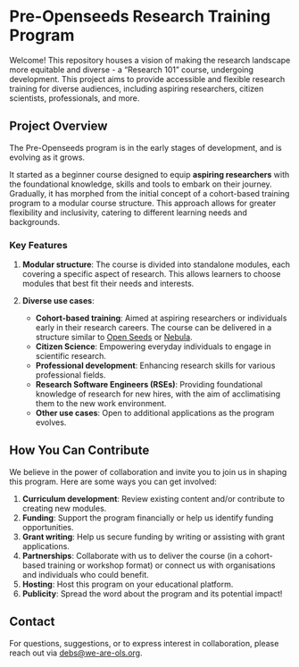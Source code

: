 # Pre-Openseeds Research Training Program

Welcome! This repository houses a vision of making the research landscape more equitable and diverse - a “Research 101” course, undergoing development. This project aims to provide accessible and flexible research training for diverse audiences, including aspiring researchers, citizen scientists, professionals, and more.

## Project Overview

The Pre-Openseeds program is in the early stages of development, and is evolving as it grows.

It started as a beginner course designed to equip **aspiring researchers** with the foundational knowledge, skills and tools to embark on their journey. Gradually, it has morphed from the initial concept of a cohort-based training program to a modular course structure. This approach allows for greater flexibility and inclusivity, catering to different learning needs and backgrounds.

### Key Features

1. **Modular structure**: The course is divided into standalone modules, each covering a specific aspect of research. This allows learners to choose modules that best fit their needs and interests.
   
2. **Diverse use cases**:
   - **Cohort-based training**: Aimed at aspiring researchers or individuals early in their research careers. The course can be delivered in a structure similar to [Open Seeds](we-are-ols.org/openseeds) or [Nebula](we-are-ols.org/nebula).
   - **Citizen Science**: Empowering everyday individuals to engage in scientific research.
   - **Professional development**: Enhancing research skills for various professional fields.
   - **Research Software Engineers (RSEs)**: Providing foundational knowledge of research for new hires, with the aim of acclimatising them to the new work environment.
   - **Other use cases**: Open to additional applications as the program evolves.

## How You Can Contribute

We believe in the power of collaboration and invite you to join us in shaping this program. Here are some ways you can get involved:

1. **Curriculum development**: Review existing content and/or contribute to creating new modules.
2. **Funding**: Support the program financially or help us identify funding opportunities.
3. **Grant writing**: Help us secure funding by writing or assisting with grant applications.
4. **Partnerships**: Collaborate with us to deliver the course (in a cohort-based training or workshop format) or connect us with organisations and individuals who could benefit.
5. **Hosting**: Host this program on your educational platform.
7. **Publicity**: Spread the word about the program and its potential impact!


## Contact

For questions, suggestions, or to express interest in collaboration, please reach out via [debs@we-are-ols.org](debs@we-are-ols.org).


